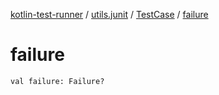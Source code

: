 [kotlin-test-runner](../../index.md) / [utils.junit](../index.md) / [TestCase](index.md) / [failure](./failure.md)

# failure

`val failure: Failure?`